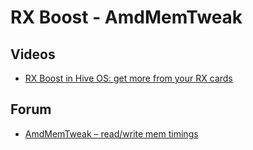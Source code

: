# RX Boost - AmdMemTweak

## Videos
- <a href="https://www.youtube.com/watch?v=0zJsU07Lgvc">RX Boost in Hive OS: get more from your RX cards</a>

## Forum
- <a href="https://forum.hiveos.farm/t/amdmemtweak-read-write-mem-timings/12013">AmdMemTweak – read/write mem timings</a>
